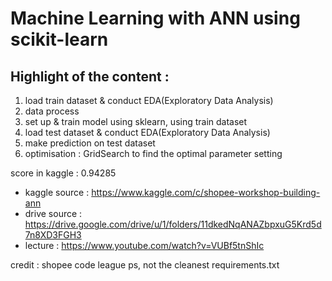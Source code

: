 # Machine Learning with ANN using scikit-learn

## Highlight of the content :
1. load train dataset & conduct EDA(Exploratory Data Analysis)
2. data process
3. set up & train model using sklearn, using train dataset
4. load test dataset & conduct EDA(Exploratory Data Analysis)
5. make prediction on test dataset
6. optimisation : GridSearch to find the optimal parameter setting

score in kaggle : 0.94285

- kaggle source : https://www.kaggle.com/c/shopee-workshop-building-ann
- drive source : https://drive.google.com/drive/u/1/folders/11dkedNqANAZbpxuG5Krd5d7n8XD3FGH3
- lecture : https://www.youtube.com/watch?v=VUBf5tnShIc

credit : shopee code league
ps, not the cleanest requirements.txt